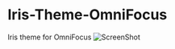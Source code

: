 # Iris-Theme-OmniFocus
Iris theme for OmniFocus
![ScreenShot](https://github.com/ZeFish/Iris-Theme-OmniFocus/blob/master/Iris-v1.png)
